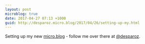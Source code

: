 ```yaml
---
layout: post
microblog: true
date: 2017-04-27 07:13 +1000
guid: http://desparoz.micro.blog/2017/04/26/setting-up-my.html
---
```

Setting up my new [micro.blog](http://micro.blog) - follow me over there at [@desparoz](http://desparoz.micro.blog).
